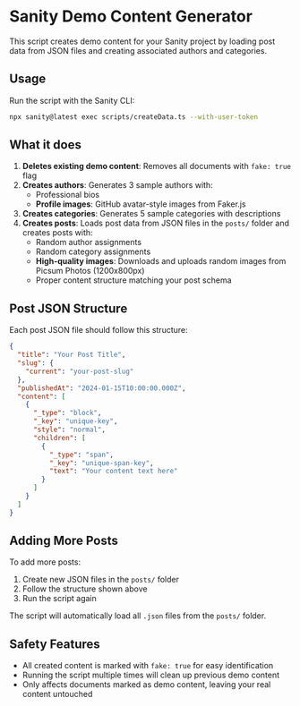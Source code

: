 # Sanity Demo Content Generator

This script creates demo content for your Sanity project by loading post data from JSON files and creating associated authors and categories.

## Usage

Run the script with the Sanity CLI:

```bash
npx sanity@latest exec scripts/createData.ts --with-user-token
```

## What it does

1. **Deletes existing demo content**: Removes all documents with `fake: true` flag
2. **Creates authors**: Generates 3 sample authors with:
   - Professional bios
   - **Profile images**: GitHub avatar-style images from Faker.js
3. **Creates categories**: Generates 5 sample categories with descriptions
4. **Creates posts**: Loads post data from JSON files in the `posts/` folder and creates posts with:
   - Random author assignments
   - Random category assignments
   - **High-quality images**: Downloads and uploads random images from Picsum Photos (1200x800px)
   - Proper content structure matching your post schema

## Post JSON Structure

Each post JSON file should follow this structure:

```json
{
  "title": "Your Post Title",
  "slug": {
    "current": "your-post-slug"
  },
  "publishedAt": "2024-01-15T10:00:00.000Z",
  "content": [
    {
      "_type": "block",
      "_key": "unique-key",
      "style": "normal",
      "children": [
        {
          "_type": "span",
          "_key": "unique-span-key",
          "text": "Your content text here"
        }
      ]
    }
  ]
}
```

## Adding More Posts

To add more posts:

1. Create new JSON files in the `posts/` folder
2. Follow the structure shown above
3. Run the script again

The script will automatically load all `.json` files from the `posts/` folder.

## Safety Features

- All created content is marked with `fake: true` for easy identification
- Running the script multiple times will clean up previous demo content
- Only affects documents marked as demo content, leaving your real content untouched

